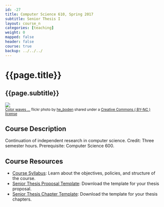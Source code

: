 ```yaml
---
id: -27
title: Computer Science 610, Spring 2017
subtitle: Senior Thesis I
layout: course_n
categories: [teaching]
weight: 0
mapped: false
header: false
course: true
backup: ../../../
---
```


# {{page.title}}

## {{page.subtitle}}

<a title="Color waves ..." href="https://flickr.com/photos/he-boden/1306638584"><img class="img-responsive-tight" src="https://farm2.static.flickr.com/1133/1306638584_e05cd44181_z.jpg" /></a><br /><small><a title="Color waves ..." href="https://flickr.com/photos/he-boden/1306638584">Color waves ...</a> flickr photo  by <a href="https://flickr.com/people/he-boden">he_boden</a> shared under a <a href="https://creativecommons.org/licenses/by-nc/2.0/">Creative Commons ( BY-NC ) license</a> </small>

## Course Description

Continuation of independent research in computer science. Credit: Three semester hours. Prerequisite: Computer Science 600.

## Course Resources

<ul class="fa-ul">

<li><i class="fa-li fa fa-arrow-right"></i><a href="{{site.baseurl}}teaching/cs610S2017/provide/syllabus/cs600Spring2017_syllabus.pdf"
class="major">Course Syllabus</a>: Learn about the objectives, policies, and structure of the course.

<li><i class="fa-li fa fa-arrow-right"></i><a href="{{site.baseurl}}teaching/cs610S2017/provide/template/senior_thesis_proposal_template.zip"
class="major">Senior Thesis Proposal Template</a>: Download the template for your thesis proposal.

<li><i class="fa-li fa fa-arrow-right"></i><a href="{{site.baseurl}}teaching/cs610S2017/provide/template/AllegThesis.zip"
class="major">Senior Thesis Chapter Template</a>: Download the template for your thesis chapters.

</ul>

